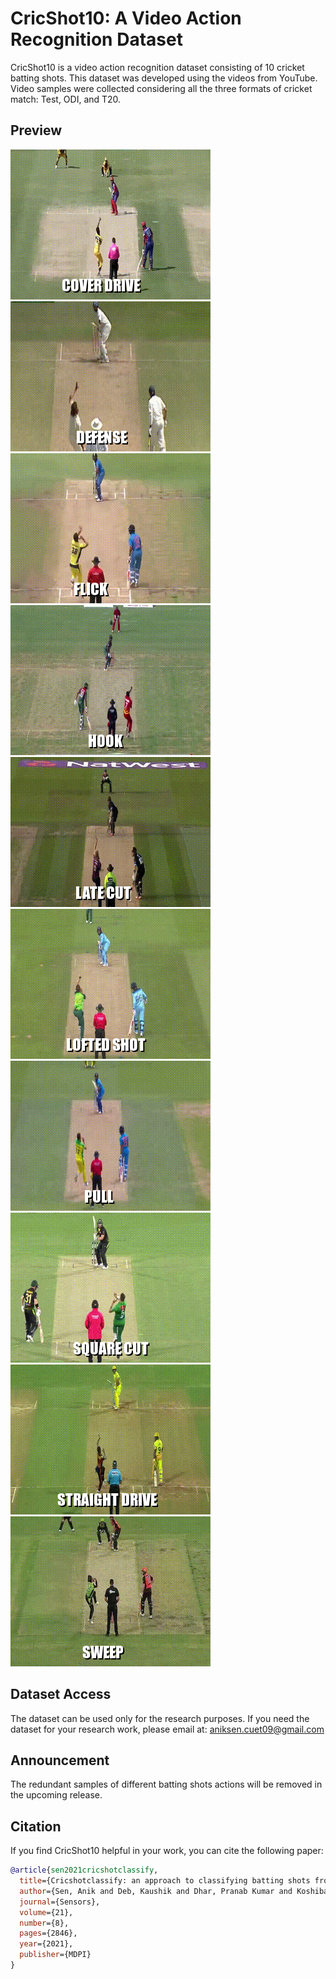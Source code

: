 # CricShot10: A Video Action Recognition Dataset 
CricShot10 is a video action recognition dataset consisting of 10 cricket batting shots. This dataset was developed using the videos from YouTube. Video samples were collected considering all the three formats of cricket match: Test, ODI, and T20. 

## Preview
![cover](https://github.com/ascuet/CricShot10/blob/main/preview/cover.gif) ![defense](https://github.com/ascuet/CricShot10/blob/main/preview/defense.gif) ![flick](https://github.com/ascuet/CricShot10/blob/main/preview/flick.gif) ![hook](https://github.com/ascuet/CricShot10/blob/main/preview/hook.gif) ![late_cut](https://github.com/ascuet/CricShot10/blob/main/preview/late_cut.gif) ![lofted](https://github.com/ascuet/CricShot10/blob/main/preview/lofted.gif) ![pull](https://github.com/ascuet/CricShot10/blob/main/preview/pull.gif) ![square_cut](https://github.com/ascuet/CricShot10/blob/main/preview/square_cut.gif) ![straight](https://github.com/ascuet/CricShot10/blob/main/preview/straight.gif) ![sweep](https://github.com/ascuet/CricShot10/blob/main/preview/sweep.gif)

## Dataset Access
The dataset can be used only for the research purposes. If you need the dataset for your research work, please email at: aniksen.cuet09@gmail.com

## Announcement
The redundant samples of different batting shots actions will be removed in the upcoming release. 

## Citation
If you find CricShot10 helpful in your work, you can cite the following paper:
```bibtex
@article{sen2021cricshotclassify,
  title={Cricshotclassify: an approach to classifying batting shots from cricket videos using a convolutional neural network and gated recurrent unit},
  author={Sen, Anik and Deb, Kaushik and Dhar, Pranab Kumar and Koshiba, Takeshi},
  journal={Sensors},
  volume={21},
  number={8},
  pages={2846},
  year={2021},
  publisher={MDPI}
}
```
